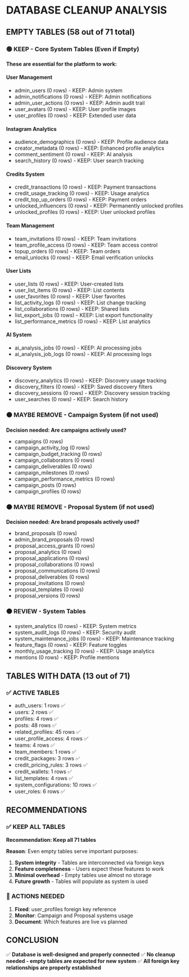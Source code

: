 # DATABASE CLEANUP ANALYSIS

## EMPTY TABLES (58 out of 71 total)

### 🟢 KEEP - Core System Tables (Even if Empty)
**These are essential for the platform to work:**

#### User Management
- admin_users (0 rows) - KEEP: Admin system
- admin_notifications (0 rows) - KEEP: Admin notifications
- admin_user_actions (0 rows) - KEEP: Admin audit trail
- user_avatars (0 rows) - KEEP: User profile images
- user_profiles (0 rows) - KEEP: Extended user data

#### Instagram Analytics
- audience_demographics (0 rows) - KEEP: Profile audience data
- creator_metadata (0 rows) - KEEP: Enhanced profile analytics
- comment_sentiment (0 rows) - KEEP: AI analysis
- search_history (0 rows) - KEEP: User search tracking

#### Credits System
- credit_transactions (0 rows) - KEEP: Payment transactions
- credit_usage_tracking (0 rows) - KEEP: Usage analytics
- credit_top_up_orders (0 rows) - KEEP: Payment orders
- unlocked_influencers (0 rows) - KEEP: Permanently unlocked profiles
- unlocked_profiles (0 rows) - KEEP: User unlocked profiles

#### Team Management
- team_invitations (0 rows) - KEEP: Team invitations
- team_profile_access (0 rows) - KEEP: Team access control
- topup_orders (0 rows) - KEEP: Team orders
- email_unlocks (0 rows) - KEEP: Email verification unlocks

#### User Lists
- user_lists (0 rows) - KEEP: User-created lists
- user_list_items (0 rows) - KEEP: List contents
- user_favorites (0 rows) - KEEP: User favorites
- list_activity_logs (0 rows) - KEEP: List change tracking
- list_collaborations (0 rows) - KEEP: Shared lists
- list_export_jobs (0 rows) - KEEP: List export functionality
- list_performance_metrics (0 rows) - KEEP: List analytics

#### AI System
- ai_analysis_jobs (0 rows) - KEEP: AI processing jobs
- ai_analysis_job_logs (0 rows) - KEEP: AI processing logs

#### Discovery System
- discovery_analytics (0 rows) - KEEP: Discovery usage tracking
- discovery_filters (0 rows) - KEEP: Saved discovery filters
- discovery_sessions (0 rows) - KEEP: Discovery session tracking
- user_searches (0 rows) - KEEP: Search history

### 🟠 MAYBE REMOVE - Campaign System (if not used)
**Decision needed: Are campaigns actively used?**
- campaigns (0 rows)
- campaign_activity_log (0 rows)
- campaign_budget_tracking (0 rows)
- campaign_collaborators (0 rows)
- campaign_deliverables (0 rows)
- campaign_milestones (0 rows)
- campaign_performance_metrics (0 rows)
- campaign_posts (0 rows)
- campaign_profiles (0 rows)

### 🟠 MAYBE REMOVE - Proposal System (if not used)
**Decision needed: Are brand proposals actively used?**
- brand_proposals (0 rows)
- admin_brand_proposals (0 rows)
- proposal_access_grants (0 rows)
- proposal_analytics (0 rows)
- proposal_applications (0 rows)
- proposal_collaborations (0 rows)
- proposal_communications (0 rows)
- proposal_deliverables (0 rows)
- proposal_invitations (0 rows)
- proposal_templates (0 rows)
- proposal_versions (0 rows)

### 🟠 REVIEW - System Tables
- system_analytics (0 rows) - KEEP: System metrics
- system_audit_logs (0 rows) - KEEP: Security audit
- system_maintenance_jobs (0 rows) - KEEP: Maintenance tracking
- feature_flags (0 rows) - KEEP: Feature toggles
- monthly_usage_tracking (0 rows) - KEEP: Usage analytics
- mentions (0 rows) - KEEP: Profile mentions

## TABLES WITH DATA (13 out of 71)

### ✅ ACTIVE TABLES
- auth_users: 1 rows ✅
- users: 2 rows ✅
- profiles: 4 rows ✅
- posts: 48 rows ✅
- related_profiles: 45 rows ✅
- user_profile_access: 4 rows ✅
- teams: 4 rows ✅
- team_members: 1 rows ✅
- credit_packages: 3 rows ✅
- credit_pricing_rules: 3 rows ✅
- credit_wallets: 1 rows ✅
- list_templates: 4 rows ✅
- system_configurations: 10 rows ✅
- user_roles: 6 rows ✅

## RECOMMENDATIONS

### ✅ KEEP ALL TABLES
**Recommendation: Keep all 71 tables**

**Reason**: Even empty tables serve important purposes:
1. **System integrity** - Tables are interconnected via foreign keys
2. **Feature completeness** - Users expect these features to work
3. **Minimal overhead** - Empty tables use almost no storage
4. **Future growth** - Tables will populate as system is used

### 🔧 ACTIONS NEEDED
1. **Fixed**: user_profiles foreign key reference
2. **Monitor**: Campaign and Proposal systems usage
3. **Document**: Which features are live vs planned

## CONCLUSION
✅ **Database is well-designed and properly connected**
✅ **No cleanup needed - empty tables are expected for new system**
✅ **All foreign key relationships are properly established**